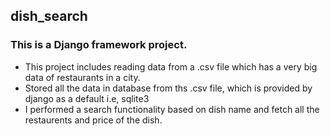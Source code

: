 ## dish_search
### This is a Django framework project. 
* This project includes reading data from a .csv file which has a very big data of restaurants in a city. 
* Stored all the data in database from ths .csv file, which is provided by django as a default i.e, sqlite3
* I performed a search functionality based on dish name and fetch all the restaurents and price of the dish. 
